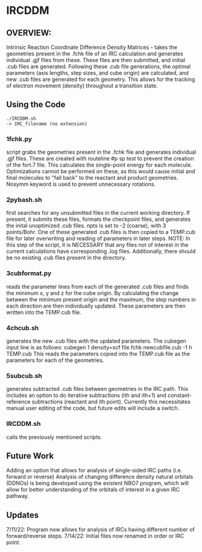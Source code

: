 # IRCDDM

## OVERVIEW:
Intrinsic Reaction Coordinate Difference Density Matrices - takes the geometries present in the .fchk file of an IRC calculation and generates individual .gjf files from these. These files are then submitted, and initial .cub files are generated. Following these .cub file generations, the optimal parameters (axis lengths, step sizes, and cube origin) are calculated, and new .cub files are generated for each geometry. This allows for the tracking of electron movement (density) throughout a transition state. 

## Using the Code
```
./IRCDDM.sh 
-> IRC_filename (no extension)
```

### 1fchk.py 
script grabs the geometries present in the .fchk file and generates individual .gjf files. These are created with routeline #p sp test to prevent the creation of the fort.7 file. This calculates the single-point energy for each molecule. Optimizations cannot be performed on these, as this would cause initial and final molecules to "fall back" to the reactant and product geometries. Nosymm keyword is used to prevent unnecessary rotations. 

### 2pybash.sh 
first searches for any unsubmitted files in the current working directory. If present, it submits these files, formats the checkpoint files, and generates the inital unoptimized .cub files. npts is set to -2 (coarse), with 3 points/Bohr. One of these generated .cub files is then copied to a TEMP.cub file for later overwriting and reading of parameters in later steps. 
NOTE: In this step of the script, it is NECESSARY that any files not of interest in the current calculations have corresponding .log files. Additionally, there should be no existing .cub files present in the directory. 

### 3cubformat.py 
reads the parameter lines from each of the generated .cub files and finds the minimum x, y and z for the cube origin. By calculating the change between the minimum present origin and the maximum, the step numbers in each direction are then individually updated. These parameters are then written into the TEMP.cub file. 

### 4chcub.sh 
generates the new .cub files with the updated parameters. The cubegen input line is as follows: cubegen 1 density=scf file.fchk newcubfile.cub -1 h TEMP.cub
This reads the parameters copied into the TEMP.cub file as the parameters for each of the geometries.

### 5subcub.sh 
generates subtracted .cub files between geometries in the IRC path. This includes an option to do iterative subtractions (ith and ith+1) and constant-reference subtractions (reactant and ith point). Currently this necessitates manual user editing of the code, but future edits will include a switch. 

### IRCDDM.sh
calls the previously mentioned scripts.

## Future Work
Adding an option that allows for analysis of single-sided IRC paths (i.e. forward or reverse)
Analysis of changing difference density natural orbitals (DDNOs) is being developed using the existent NBO7 program, which will allow for better understanding of the orbitals of interest in a given IRC pathway.

## Updates
7/11/22: Program now allows for analysis of IRCs having different number of forward/reverse steps. 
7/14/22: Initial files now renamed in order or IRC point. 


